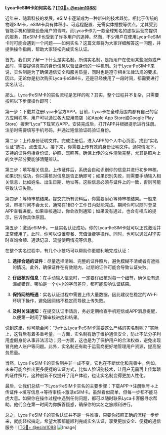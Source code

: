 **Lyca卡eSIM卡如何实名？[[TG💪+ @esim1088](https://t.me/s/esim1088)]**

近年来，随着科技的发展，eSIM卡逐渐成为一种新兴的技术趋势。相比于传统的物理SIM卡，eSIM卡具有体积小、可远程配置、无需实体插拔等优点，尤其受到智能手机和智能设备用户的青睐。而Lyca卡作为一款全球知名的虚拟运营商提供的服务，其eSIM卡也受到了许多用户的追捧。然而，不少用户在使用Lyca卡eSIM卡时可能会遇到一个问题——如何实名？这篇文章将为大家详细解答这一问题，并提供操作指南，帮助大家轻松完成实名认证。

首先，我们来了解一下什么是实名制。所谓实名制，是指用户在使用某些服务或产品时，需要提供真实的身份信息以验证身份的一种机制。对于Lyca卡eSIM卡来说，实名制是为了确保通信安全和服务质量，同时也是遵守相关法律法规的要求。因此，无论你是初次购买Lyca卡eSIM卡，还是已经使用了一段时间，都需要进行实名认证。

那么，Lyca卡eSIM卡的实名流程是怎样的呢？其实，整个过程并不复杂，只需要按照以下步骤操作即可：

第一步：下载并注册Lyca卡官方APP。目前，Lyca卡在全球范围内都有自己的官方应用程序，用户可以通过各大应用商店（如Apple App Store或Google Play Store）搜索“Lyca”下载官方APP。安装完成后，打开APP并根据提示进行注册。注册时需要填写手机号码，并通过短信验证码验证身份。

第二步：上传身份证明文件。完成注册后，进入APP的个人中心页面，找到“实名认证”选项，点击进入。接下来，你需要上传有效的身份证明文件。通常情况下，支持的证件包括身份证、护照、驾照等。确保上传的文件清晰完整，尤其是照片上的文字部分要能够清楚辨认。

第三步：填写相关信息。上传证件后，系统会自动识别你的信息并进行初步审核。如果识别成功，你只需核对信息是否正确即可；如果识别失败，则需要手动输入相关信息，比如姓名、出生日期、地址等。这些信息必须与证件上的一致，否则可能导致认证失败。

第四步：等待审核结果。提交完所有资料后，你需要耐心等待审核结果。一般来说，审核时间不会太长，通常在1到3个工作日内就能完成。期间你可以随时登录APP查看进度。如果审核通过，你会收到通知；如果没有通过，也会有相应的提示，告诉你具体原因。

第五步：激活eSIM卡。一旦实名认证成功，你的Lyca卡eSIM卡就可以正式激活并正常使用了。此时，你可以设置套餐、充值话费等操作。同时，也可以通过APP实时查询余额、通话记录、流量使用情况等信息。

在整个实名过程中，有几个小技巧可以帮助你更顺利地完成认证：

1. **选择合适的证件**：尽量选择清晰、完整的证件照片，避免模糊不清或者有遮挡的情况。此外，确保证件在有效期内，过期的证件可能会导致认证失败。

2. **仔细核对信息**：在手动输入信息时，一定要仔细核对每一个细节，确保没有遗漏或错误。哪怕是一个小小的字母差异，都可能影响认证结果。

3. **保持网络畅通**：实名认证过程中需要上传大量数据，因此建议在稳定的Wi-Fi环境下操作，避免因网络不稳定而导致上传失败。

4. **及时关注通知**：在提交认证申请后，务必定期检查手机短信或APP消息提醒，以便第一时间了解审核进度和结果。

说到这里，你可能会问：“为什么Lyca卡eSIM卡需要这么严格的实名制呢？”实际上，这背后有着多重考量。一方面，实名制有助于维护通信安全，防止不法分子利用虚假身份从事非法活动；另一方面，这也是为了保护用户的合法权益，避免出现冒充他人账户等问题。此外，实名制还有助于运营商更好地管理用户资源，提高服务质量。

当然，Lyca卡eSIM卡的实名制并非一成不变，它也在不断优化和完善中。例如，未来可能会推出更多便捷的认证方式，比如人脸识别技术，让用户无需再上传繁琐的证件照片。这种创新不仅提升了用户体验，也让实名制变得更加人性化。

最后，让我们总结一下Lyca卡eSIM卡实名的主要步骤：下载APP→注册账号→上传证件→填写信息→等待审核→激活eSIM卡。虽然看似简单，但每一步都不能马虎大意。如果你在操作过程中遇到任何问题，都可以随时联系Lyca卡客服寻求帮助。他们会在第一时间为你解答疑惑，确保你的实名之旅顺利进行。

总之，Lyca卡eSIM卡的实名认证并不是一件难事，只要你按照正确的流程一步步来，就能轻松搞定。希望大家都能顺利完成实名认证，享受更加安全、便捷的通信服务！[[TG💪+ @esim1088](https://t.me/s/esim1088) ![Image](https://i.postimg.cc/4NQfJmqS/Snipaste-2025-05-13-00-14-12.png)]